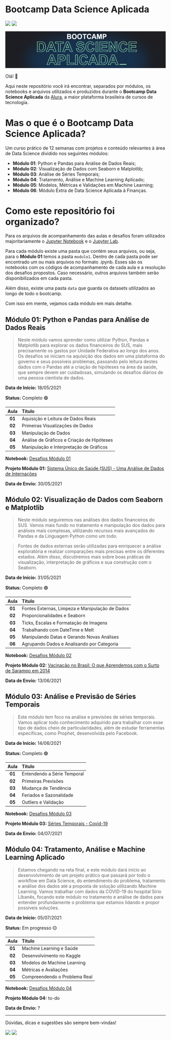 # Bootcamp Data Science Aplicada

[<img src="https://img.shields.io/badge/author-Carolina%20Dias-FB3799?style=flat-square"/>](https://github.com/diascarolina) [<img src="https://img.shields.io/badge/carodias-0A66C2?style=flat-square&logo=linkedin&logoColor=white" />](https://www.linkedin.com/in/carodias/)

![](https://raw.githubusercontent.com/diascarolina/data-science-bootcamp/main/other/banner_bootcamp.png)

Olá! 👋

Aqui neste repositório você irá encontrar, separados por módulos, os notebooks e arquivos utilizados e produzidos durante o **Bootcamp Data Science Aplicada** da [Alura](https://www.youtube.com/watch?v=9muuROKRcME), a maior plataforma brasileira de cursos de tecnologia.

# Mas o que é o Bootcamp Data Science Aplicada?
Um curso prático de 12 semanas com projetos e conteúdo relevantes à área de Data Science dividido nos seguintes módulos:

- **Módulo 01**: Python e Pandas para Análise de Dados Reais;
- **Módulo 02**: Visualização de Dados com Seaborn e Matplotlib;
- **Módulo 03**: Análise de Séries Temporais;
- **Módulo 04**: Tratamento, Análise e Machine Learning Aplicado;
- **Módulo 05**: Modelos, Métricas e Validações em Machine Learning;
- **Módulo 06**: Módulo Extra de Data Science Aplicada à Finanças.

# Como este repositório foi organizado?

Para os arquivos de acompanhamento das aulas e desafios foram utilizados majoritariamente o [Jupyter Notebook](https://jupyter.org/) e o [Jupyter Lab](https://jupyterlab.readthedocs.io/en/stable/getting_started/overview.html).

Para cada módulo existe uma pasta que contém seus arquivos, ou seja, para o **Módulo 01** temos a pasta ```modulo1```. Dentro de cada pasta pode ser encontrado um ou mais arquivos no formato .ipynb. Esses são os notebooks com os códigos de acompanhamento de cada aula e a resolução dos desafios propostos. Caso necessário, outros arquivos também serão disponibilizados em cada pasta.

Além disso, existe uma pasta ```data``` que guarda os datasets utilizados ao longo de todo o bootcamp.

Com isso em mente, vejamos cada módulo em mais detalhe.

## Módulo 01: Python e Pandas para Análise de Dados Reais

> Neste módulo vamos aprender como utilizar Python, Pandas e Matplotlib para explorar os dados financeiros do SUS, mais precisamente os gastos por Unidade Federativa ao longo dos anos. Os desafios se iniciam na aquisição dos dados em uma plataforma do governo e seus possíveis problemas, passando pelo leitura destes dados com o Pandas até a criação de hipóteses na área da saúde, que sempre devem ser cuidadosas, simulando os desafios diários de uma pessoa cientista de dados.

**Data de Início:** 18/05/2021

**Status:** Completo 🟢

Aula | Título
:---:|:---
**01** | Aquisição e Leitura de Dados Reais
**02** | Primeiras Visualizações de Dados
**03** | Manipulação de Dados
**04** | Análise de Gráficos e Criação de Hipóteses
**05** | Manipulação e Interpretação de Gráficos

**Notebook:** [Desafios Módulo 01](https://github.com/diascarolina/data-science-bootcamp/blob/main/modulo1/aulas_desafios_modulo1.ipynb)

**Projeto Módulo 01:** [Sistema Único de Saúde (SUS) - Uma Análise de Dados de Internações](https://github.com/diascarolina/healthcare-analysis)

**Data de Envio:** 30/05/2021

## Módulo 02: Visualização de Dados com Seaborn e Matplotlib

> Neste módulo seguiremos nas análises dos dados financeiros do SUS. Vamos mais fundo no tratamento e manipulação dos dados para análises mais complexas, utilizando recursos mais avançados do Pandas e da Linguagem Python como um todo.

> Fontes de dados externas serão utilizadas para enriquecer a análise exploratória e realizar comparações mais precisas entre os diferentes estados. Além disso, discutiremos mais sobre boas práticas de visualização, interpretação de gráficos e sua construção com o Seaborn.

**Data de Início:** 31/05/2021

**Status:** Completo 🟢

Aula | Título
:---:|:---
**01** | Fontes Externas, Limpeza e Manipulação de Dados
**02** | Proporcionalidades e Seaborn
**03** | Ticks, Escalas e Formatação de Imagens
**04** | Trabalhando com DateTime e Melt
**05** | Manipulando Datas e Gerando Novas Análises
**06** | Agrupando Dados e Analisando por Categoria

**Notebook:** [Desafios Módulo 02](https://github.com/diascarolina/data-science-bootcamp/blob/main/modulo2/aulas_desafios_modulo2.ipynb)

**Projeto Módulo 02:** [Vacinação no Brasil: O que Aprendemos com o Surto de Sarampo em 2014](https://github.com/diascarolina/vacinacao-geral-no-brasil)

**Data de Envio:** 13/06/2021

## Módulo 03: Análise e Previsão de Séries Temporais

> Este módulo tem foco na análise e previsões de séries temporais. Vamos aplicar todo conhecimento adquirido para trabalhar com esse tipo de dados cheio de particularidades, além de estudar ferramentas específicas, como Prophet, desenvolvida pelo Facebook.

**Data de Início:** 14/06/2021

**Status:** Completo 🟢

Aula | Título
:---:|:---
**01** | Entendendo a Série Temporal
**02** | Primeiras Previsões
**03** | Mudança de Tendência
**04** | Feriados e Sazonalidade
**05** | Outliers e Validação

**Notebook:** [Desafios Módulo 03](https://github.com/diascarolina/data-science-bootcamp/blob/main/modulo3/aulas_desafios_modulo3.ipynb)

**Projeto Módulo 03:** [Séries Temporais - Covid-19](https://github.com/diascarolina/projeto-series-temporais-covid)

**Data de Envio:** 04/07/2021

## Módulo 04: Tratamento, Análise e Machine Learning Aplicado

> Estamos chegando na reta final, e este módulo dará início ao desenvolvimento de um projeto prático que passará por todo o workflow em Data Science, do entendimento do problema, tratamento e análise dos dados até a proposta de solução utilizando Machine Learning.
> Vamos trabalhar com dados da COVID-19 do hospital Sírio Libanês, focando este módulo no tratamento e análise de dados para entender profundamente o problema que estamos lidando e propor possíveis soluções.

**Data de Início:** 05/07/2021

**Status:** Em progresso 🟡

Aula | Título
:---:|:---
**01** | Machine Learning e Saúde
**02** | Desenvolvimento no Kaggle
**03** | Modelos de Machine Learning
**04** | Métricas e Avaliações
**05** | Compreendendo o Problema Real

**Notebook:** [Desafios Módulo 04](https://github.com/diascarolina/data-science-bootcamp/blob/main/modulo3/aulas_desafios_modulo4.ipynb)

**Projeto Módulo 04:** to-do

**Data de Envio:** ?

<hr>

Dúvidas, dicas e sugestões são sempre bem-vindas!

[<img src="https://img.shields.io/badge/carodias-0A66C2?style=flat-square&logo=linkedin&logoColor=white" />](https://www.linkedin.com/in/carodias/)
[<img src="https://img.shields.io/badge/mail-EA4335?style=flat-square&logo=Gmail&logoColor=white" />](mailto:carolinadiasw@gmail.com)
